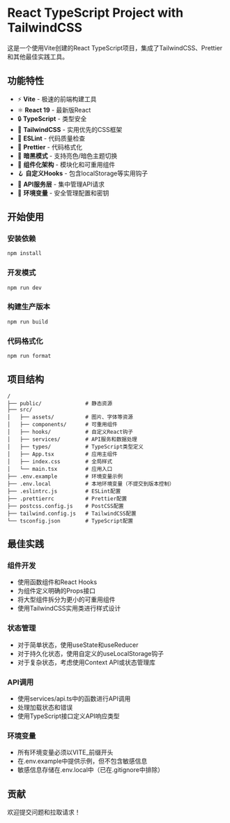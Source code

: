 # React TypeScript Project with TailwindCSS

这是一个使用Vite创建的React TypeScript项目，集成了TailwindCSS、Prettier和其他最佳实践工具。

## 功能特性

- ⚡️ **Vite** - 极速的前端构建工具
- ⚛️ **React 19** - 最新版React
- 🔒 **TypeScript** - 类型安全
- 🎨 **TailwindCSS** - 实用优先的CSS框架
- 🧹 **ESLint** - 代码质量检查
- 💅 **Prettier** - 代码格式化
- 🌙 **暗黑模式** - 支持亮色/暗色主题切换
- 🧩 **组件化架构** - 模块化和可重用组件
- 🪝 **自定义Hooks** - 包含localStorage等实用钩子
- 🔄 **API服务层** - 集中管理API请求
- 🔐 **环境变量** - 安全管理配置和密钥

## 开始使用

### 安装依赖

```bash
npm install
```

### 开发模式

```bash
npm run dev
```

### 构建生产版本

```bash
npm run build
```

### 代码格式化

```bash
npm run format
```

## 项目结构

```
/
├── public/              # 静态资源
├── src/
│   ├── assets/          # 图片、字体等资源
│   ├── components/      # 可重用组件
│   ├── hooks/           # 自定义React钩子
│   ├── services/        # API服务和数据处理
│   ├── types/           # TypeScript类型定义
│   ├── App.tsx          # 应用主组件
│   ├── index.css        # 全局样式
│   └── main.tsx         # 应用入口
├── .env.example         # 环境变量示例
├── .env.local           # 本地环境变量（不提交到版本控制）
├── .eslintrc.js         # ESLint配置
├── .prettierrc          # Prettier配置
├── postcss.config.js    # PostCSS配置
├── tailwind.config.js   # TailwindCSS配置
└── tsconfig.json        # TypeScript配置
```

## 最佳实践

### 组件开发

- 使用函数组件和React Hooks
- 为组件定义明确的Props接口
- 将大型组件拆分为更小的可重用组件
- 使用TailwindCSS实用类进行样式设计

### 状态管理

- 对于简单状态，使用useState和useReducer
- 对于持久化状态，使用自定义的useLocalStorage钩子
- 对于复杂状态，考虑使用Context API或状态管理库

### API调用

- 使用services/api.ts中的函数进行API调用
- 处理加载状态和错误
- 使用TypeScript接口定义API响应类型

### 环境变量

- 所有环境变量必须以VITE\_前缀开头
- 在.env.example中提供示例，但不包含敏感信息
- 敏感信息存储在.env.local中（已在.gitignore中排除）

## 贡献

欢迎提交问题和拉取请求！
